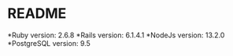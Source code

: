 # README

*Ruby version: 2.6.8
*Rails version: 6.1.4.1
*NodeJs version: 13.2.0
*PostgreSQL version: 9.5
